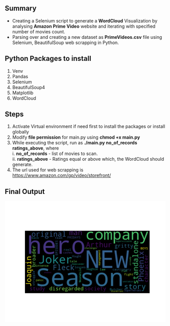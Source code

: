 ## Summary

- Creating a Selenium script to generate a **WordCloud** Visualization by analysing **Amazon Prime Video** website and iterating with specified number of movies count.
- Parsing over and creating a new dataset as **PrimeVideos.csv** file using Selenium, BeautifulSoup web scrapping in Python.


## Python Packages to install

1. Venv
2. Pandas
3. Selenium
4. BeautifulSoup4
5. Matplotlib
6. WordCloud

## Steps

1. Activate Virtual environment if need first to install the packages or install globally
2. Modify **file permission** for main.py using **chmod +x main.py**
3. While executing the script, run as **./main.py no_of_records ratings_above**, where<br/>
   i. **no_of_records** - list of movies to scan.<br/>
   ii. **ratings_above** - Ratings equal or above which, the WordCloud should generate.
4. The url used for web scrapping is https://www.amazon.com/gp/video/storefront/


## Final Output

![](rating_above_8.png)


